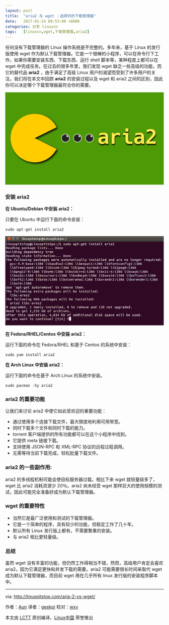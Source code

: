 ```yaml
---
layout: post
title:	"aria2 与 wget ：选择你的下载管理器"
date:	2017-01-24 09:53:00 +0800 
categories:	分享 linuxcn 
tags:	[linuxcn,wget,下载管理器,aria2]
---
```



任何没有下载管理器的 Linux 操作系统是不完整的。多年来，基于 Linux 的发行版使用 wget 作为默认下载管理器。它是一个很棒的小程序，可以在命令行下工作，如果你需要安装东西、下载东西、运行 shell 脚本等，某种程度上都可以在 wget 中完成任务。在过去的很多年里，我们发现 wget 缺乏一些高级的功能，而它的替代品 **aria2** ，由于满足了高级 Linux 用户的渴望而受到了许多用户的关注。我们将在本文中回顾 **aria2** 的安装过程以及 wget 和 aria2 之间的区别，因此你可以决定哪个下载管理器最符合你的需要。


![](/Asserts/Images/album/201701/24/095254m12431e41fyn0kyo.png)


### 安装 aria2


**在 Ubuntu/Debian 中安装 aria2：**


只要在 Ubuntu 中运行下面的命令安装：



```
sudo apt-get install aria2

```

![aria2](/Asserts/Images/album/201701/24/095304qd3papfanbvaa133.png)


**在 Fedora/RHEL/Centos 中安装 aria2：**


运行下面的命令在 Fedora/RHEL 和基于 Centos 的系统中安装：



```
sudo yum install aria2

```

**在 Arch Linux 中安装 aria2：**


运行下面的命令在基于 Arch Linux 的系统中安装。



```
sudo pacman -Sy aria2

```

### aria2 的重要功能


让我们来讨论 aria2 中使它如此受欢迎的重要功能：


* 通过使用多个连接下载文件，最大限度地利用可用带宽。
* 同时下载多个文件和同时下载的能力。
* torrent 客户端提供的所有功能都可以在这个小程序中找到。
* 它提供 meta 链接下载。
* 支持使用 JSON-RPC 和 XML-RPC 协议的远程过程调用。
* 无需等待当前下载完成，轻松批量下载文件。


### aria2 的一些副作用:


aria2 的多线程机制可能会使目标服务器过载。相比下来 wget 就轻量级多了，wget 比 aria2 消耗资源少 20％。aria2 尚未经受 wget 那样巨大的使用规模的测试，因此可能完全准备好成为默认下载管理器。


### wget 的重要特性


* 当然它是最广泛使用和测试的下载管理器。
* 它是一个简单的程序，具有较少的功能，但稳定工作了几十年。
* 默认所有 Linux 发行版上都有，不需要繁重的安装。
* 与 aria2 相比更轻量级。


### 总结


虽然 wget 没有丰富的功能，但仍然工作得相当不错，然而，高级用户肯定会喜欢 aria2，因为它满足更快和并发下载的需要。aria2 可能需要很长时间来取代 wget 成为默认下载管理器，而目前 wget 用在几乎所有 linux 发行版的安装程序脚本中。




---


via: <http://linuxpitstop.com/aria-2-vs-wget/>


作者：[Aun](http://linuxpitstop.com/author/aun/) 译者：[geekpi](https://github.com/geekpi) 校对：[wxy](https://github.com/wxy)


本文由 [LCTT](https://github.com/LCTT/TranslateProject) 原创编译，[Linux中国](https://linux.cn/) 荣誉推出

